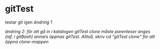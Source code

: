# gitTest
testar git igen
*ändring 1*

*ändring 2: för att gå in i katalogen gitTest clone måste parenteser anges (iaf. i gitBash) annars öppnas gitTest. Alltså, skriv cd "gitTest clone" för att öppna clone-mappen*